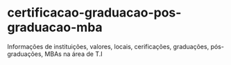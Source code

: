 # certificacao-graduacao-pos-graduacao-mba
Informações de instituições, valores, locais, cerificações, graduações, pós-graduações, MBAs na área de T.I
